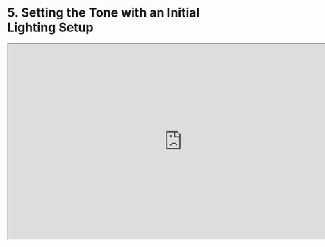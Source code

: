 # 5. Setting the Tone with an Initial Lighting Setup

<p><iframe src="https://www.youtube.com/embed/o-hMuqEz3BM?rel=0" width="800" height="450" allowfullscreen="allowfullscreen" allow="accelerometer; autoplay; clipboard-write; encrypted-media; gyroscope; picture-in-picture"></iframe></p>